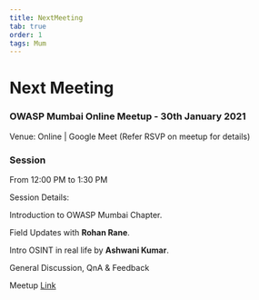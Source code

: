 ```yaml
---
title: NextMeeting
tab: true
order: 1
tags: Mum
---
```


# **Next Meeting**

### OWASP Mumbai Online Meetup - 30th January 2021
Venue: Online | Google Meet (Refer RSVP on meetup for details)

### Session
From 12:00 PM to 1:30 PM

Session Details:

Introduction to OWASP Mumbai Chapter.

Field Updates with **Rohan Rane**.

Intro OSINT in real life by **Ashwani Kumar**.

General Discussion, QnA & Feedback


Meetup [Link](hhttps://www.meetup.com/OWASP-Mumbai-Chapter/events/275987610/)
